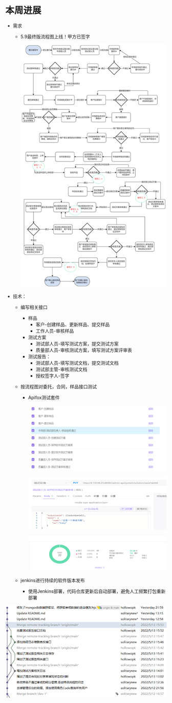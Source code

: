 # 本周进展

- 需求

  - 5.9最终版流程图上线！甲方已签字

    ![1](业务流程/最终版流程图.jpg)

- 技术：

  - 编写相关接口

    - 样品
      - 客户-创建样品、更新样品、提交样品
      - 工作人员-审核样品
    - 测试方案
      - 测试部人员-填写测试方案，提交测试方案
      - 质量部人员-审核测试方案，填写测试方案评审表
    - 测试报告：
      - 测试部人员-填写测试文档，提交测试文档
      - 测试部主管-审核测试文档
      - 授权签字人-签字

  - 按流程图对委托，合同，样品接口测试

    - Apifox测试套件

      ![2](每周进展-B组-5.16.assets/test1.png)

      ![2](每周进展-B组-5.16.assets/test2.png)

      ![2](每周进展-B组-5.16.assets/test3.png)

  - jenkins进行持续的软件版本发布

    - 使用Jenkins部署，代码仓库更新后自动部署，避免人工频繁打包重新部署

![4](每周进展-B组-5.16.assets/content.png)